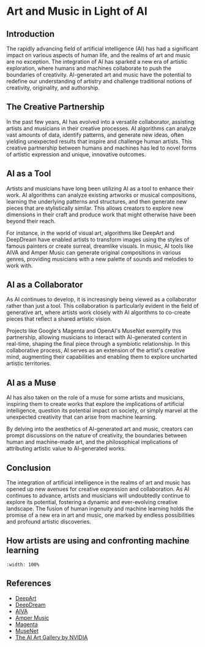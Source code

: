 # Art and Music in Light of AI

## Introduction

The rapidly advancing field of artificial intelligence (AI) has had a significant impact on various aspects of human life, and the realms of art and music are no exception. The integration of AI has sparked a new era of artistic exploration, where humans and machines collaborate to push the boundaries of creativity. AI-generated art and music have the potential to redefine our understanding of artistry and challenge traditional notions of creativity, originality, and authorship.

## The Creative Partnership

In the past few years, AI has evolved into a versatile collaborator, assisting artists and musicians in their creative processes. AI algorithms can analyze vast amounts of data, identify patterns, and generate new ideas, often yielding unexpected results that inspire and challenge human artists. This creative partnership between humans and machines has led to novel forms of artistic expression and unique, innovative outcomes.

## AI as a Tool

Artists and musicians have long been utilizing AI as a tool to enhance their work. AI algorithms can analyze existing artworks or musical compositions, learning the underlying patterns and structures, and then generate new pieces that are stylistically similar. This allows creators to explore new dimensions in their craft and produce work that might otherwise have been beyond their reach.

For instance, in the world of visual art, algorithms like DeepArt and DeepDream have enabled artists to transform images using the styles of famous painters or create surreal, dreamlike visuals. In music, AI tools like AIVA and Amper Music can generate original compositions in various genres, providing musicians with a new palette of sounds and melodies to work with.

## AI as a Collaborator

As AI continues to develop, it is increasingly being viewed as a collaborator rather than just a tool. This collaboration is particularly evident in the field of generative art, where artists work closely with AI algorithms to co-create pieces that reflect a shared artistic vision.

Projects like Google's Magenta and OpenAI's MuseNet exemplify this partnership, allowing musicians to interact with AI-generated content in real-time, shaping the final piece through a symbiotic relationship. In this collaborative process, AI serves as an extension of the artist's creative mind, augmenting their capabilities and enabling them to explore uncharted artistic territories.

## AI as a Muse

AI has also taken on the role of a muse for some artists and musicians, inspiring them to create works that explore the implications of artificial intelligence, question its potential impact on society, or simply marvel at the unexpected creativity that can arise from machine learning.

By delving into the aesthetics of AI-generated art and music, creators can prompt discussions on the nature of creativity, the boundaries between human and machine-made art, and the philosophical implications of attributing artistic value to AI-generated works.

## Conclusion

The integration of artificial intelligence in the realms of art and music has opened up new avenues for creative expression and collaboration. As AI continues to advance, artists and musicians will undoubtedly continue to explore its potential, fostering a dynamic and ever-evolving creative landscape. The fusion of human ingenuity and machine learning holds the promise of a new era in art and music, one marked by endless possibilities and profound artistic discoveries.

## How artists are using and confronting machine learning

```{youtube} G2XdZIC3AM8
:width: 100%
```

## References

- [DeepArt](https://creativitywith.ai/deepartio/)
- [DeepDream](https://deepdreamgenerator.com/)
- [AIVA](https://aiva.ai/)
- [Amper Music](https://www.shutterstock.com/discover/ampermusic)
- [Magenta](https://magenta.tensorflow.org/)
- [MuseNet](https://openai.com/blog/musenet/)
- [The AI Art Gallery by NVIDIA](https://www.nvidia.com/en-us/research/ai-art-gallery/)
